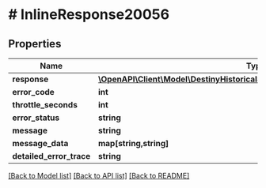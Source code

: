 # # InlineResponse20056

## Properties

Name | Type | Description | Notes
------------ | ------------- | ------------- | -------------
**response** | [**\OpenAPI\Client\Model\DestinyHistoricalStatsDestinyHistoricalWeaponStatsData**](DestinyHistoricalStatsDestinyHistoricalWeaponStatsData.md) |  | [optional]
**error_code** | **int** |  | [optional]
**throttle_seconds** | **int** |  | [optional]
**error_status** | **string** |  | [optional]
**message** | **string** |  | [optional]
**message_data** | **map[string,string]** |  | [optional]
**detailed_error_trace** | **string** |  | [optional]

[[Back to Model list]](../../README.md#models) [[Back to API list]](../../README.md#endpoints) [[Back to README]](../../README.md)
